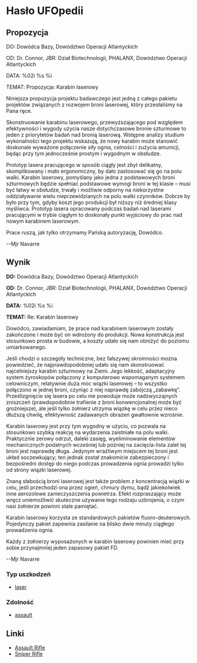 # Hasło UFOpedii

## Propozycja

DO: Dowódca Bazy, Dowództwo Operacji Atlantyckich

OD: Dr. Connor, JBR: Dział Biotechnologii, PHALANX, Dowództwo Operacji
Atlantyckich

DATA: %02i %s %i

TEMAT: Propozycja: Karabin laserowy

Niniejsza propozycja projektu badawczego jest jedną z całego pakietu
projektów związanych z rozwojem broni laserowej, który przesłaliśmy na
Pana ręce.

Skonstruowanie karabinu laserowego, przewyższającego pod względem
efektywności i wygody użycia nasze dotychczasowe bronie szturmowe to
jeden z priorytetów badań nad bronią laserową. Wstępne analizy studium
wykonalności tego projektu wskazują, że nowy karabin może stanowić
doskonale wyważone połączenie siły ognia, celności i zużycia amunicji,
będąc przy tym jednocześnie prostym i wygodnym w obsłudze.

Prototyp lasera pracującego w sposób ciągły jest zbyt delikatny,
skomplikowany i mało ergonomiczny, by dało zastosować się go na polu
walki. Karabin laserowy, pomyślany jako jedna z podstawowych broni
szturmowych będzie spełniać podstawowe wymogi broni w tej klasie – musi
być łatwy w obsłudze, trwały i możliwie odporny na niekorzystne
oddziaływanie wielu nieprzewidzianych na polu walki czynników. Dobrze by
było przy tym, gdyby koszt jego produkcji był niższy niż średniej klasy
myśliwca. Prototyp lasera opracowany podczas badań nad laserami
pracującymi w trybie ciągłym to doskonały punkt wyjściowy do prac nad
nowym karabinem laserowym.

Prace ruszą, jak tylko otrzymamy Pańską autoryzację, Dowódco.

--Mjr Navarre

## Wynik

**DO:** Dowódca Bazy, Dowództwo Operacji Atlantyckich

**OD:** Dr. Connor, JBR: Dział Biotechnologii, PHALANX, Dowództwo
Operacji Atlantyckich

**DATA:** %02i %s %i

**TEMAT:** Re: Karabin laserowy

Dowódco, zawiadamiam, że prace nad karabinem laserowym zostały
zakończone i może być on wdrożony do produkcji. Nowa konstrukcja jest
stosunkowo prosta w budowie, a koszty udało się nam obniżyć do poziomu
umiarkowanego.

Jeśli chodzi o szczegóły techniczne, bez fałszywej skromności można
powiedzieć, że najprawdopodobniej udało się nam skonstruować
najcelniejszy karabin szturmowy na Ziemi. Jego lekkość, adaptacyjny
system żyroskopów połączony z komputerowo wspomaganym systemem
celowniczym, relatywnie duża moc wiązki laserowej – to wszystko
połączono w jednej broni, czyniąc z niej naprawdę zabójczą „zabawkę”.
Prześlizgnięcie się lasera po celu nie powoduje może nadzwyczajnych
zniszczeń (prawdopodobnie trafienie z broni konwencjonalnej może być
groźniejsze), ale jeśli tylko żołnierz utrzyma wiązkę w celu przez nieco
dłuższą chwilę, efektywność zadawanych obrażeń gwałtownie wzrośnie.

Karabin laserowy jest przy tym wygodny w użyciu, co pozwala na
stosunkowo szybką reakcję na wydarzenia zaistniałe na polu walki.
Praktycznie zerowy odrzut, daleki zasięg, wyeliminowanie elementów
mechanicznych podatnych wcześniej lub później na zacięcia-lista zalet
tej broni jest naprawdę długa. Jedynym wrażliwym miejscem tej broni jest
układ soczewkujący; ten jednak został znakomicie zabezpieczony i
bezpośredni dostęp do niego podczas prowadzenia ognia prowadzi tylko od
strony wiązki laserowej.

Znaną słabością broni laserowej jest także problem z koncentracją wiązki
w celu, jeśli przechodzi ona przez ogień, chmury dymu, bądź jakiekolwiek
inne aerozolowe zanieczyszczenia powietrza. Efekt rozpraszający może
wręcz uniemożliwić skuteczne używanie tego rodzaju uzbrojenia, o czym
nasi żołnierze powinni stale pamiętać.

Karabin laserowy korzysta ze standardowych pakietów fluoro-deuterowych.
Pojedynczy pakiet zapewnia zasilanie na blisko dwie minuty ciągłego
prowadzenia ognia.

Każdy z żołnierzy wyposażonych w karabin laserowy powinien mieć przy
sobie przynajmniej jeden zapasowy pakiet FD.

--Mjr Navarre

### Typ uszkodzeń

- [laser](Damage/laser "wikilink")

### Zdolność

- [assault](Skills/assault "wikilink")

## Linki

- [Assault Rifle](Equipment/Primary_Weapons/Assault_Rifle "wikilink")
- [Sniper Rifle](Equipment/Primary_Weapons/Sniper_Rifle "wikilink")